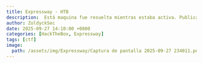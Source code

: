```yaml
---
title: Expressway - HTB
description:  Está maquina fue resuelta mientras estaba activa. Publicado tras su retiro oficial según las normas de HackTheBox.
author: ZoldyckSec
date: 2025-09-27 14:10:00 +0800
categories: [HackTheBox, Expressway]
tags: [ctf]
image:
  path: /assets/img/Expressway/Captura de pantalla 2025-09-27 234011.png
---
```

